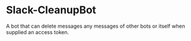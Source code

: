 # Slack-CleanupBot
A bot that can delete messages any messages of other bots or itself when supplied an access token.

